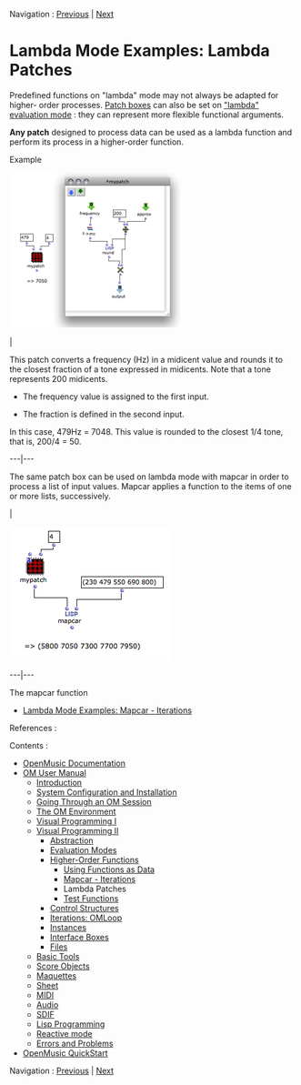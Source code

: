 Navigation : [Previous](Mapcar "page précédente\(Mapcar -
Iterations\)") | [Next](LambdaTest "Next\(Test
Functions\)")


# Lambda Mode Examples: Lambda Patches

Predefined functions on "lambda" mode may not always be adapted for higher-
order processes. [Patch boxes](AbsBoxes) can also be set on [ "lambda"
evaluation mode](LambdaMode) : they can represent more flexible
functional arguments.

**Any patch** designed to process data can be used as a lambda function and
perform its process in a higher-order function.

Example

[![](../res/expatch_1.png)](../res/expatch.png "Cliquez pour agrandir")

|

This patch converts a frequency (Hz) in a midicent value and rounds it to the
closest fraction of a tone expressed in midicents. Note that a tone represents
200 midicents.

  * The frequency value is assigned to the first input.

  * The fraction is defined in the second input. 

In this case, 479Hz = 7048. This value is rounded to the closest 1/4 tone,
that is, 200/4 = 50.  
  
---|---  
  
The same patch box can be used on lambda mode with  mapcar in order to process
a list of input values.  Mapcar applies a function to the items of one or more
lists, successively.

|

![](../res/patch-mapcar.png)  
  
---|---  
  
The mapcar function

  * [Lambda Mode Examples: Mapcar \- Iterations](Mapcar)

References :

Contents :

  * [OpenMusic Documentation](OM-Documentation)
  * [OM User Manual](OM-User-Manual)
    * [Introduction](00-Contents)
    * [System Configuration and Installation](Installation)
    * [Going Through an OM Session](Goingthrough)
    * [The OM Environment](Environment)
    * [Visual Programming I](BasicVisualProgramming)
    * [Visual Programming II](AdvancedVisualProgramming)
      * [Abstraction](Abstraction)
      * [Evaluation Modes](EvalModes)
      * [Higher-Order Functions](HighOrder)
        * [Using Functions as Data](Funcall)
        * [Mapcar \- Iterations](Mapcar)
        * Lambda Patches
        * [Test Functions](LambdaTest)
      * [Control Structures](Control)
      * [Iterations: OMLoop](OMLoop)
      * [Instances](Instances)
      * [Interface Boxes](InterfaceBoxes)
      * [Files](Files)
    * [Basic Tools](BasicObjects)
    * [Score Objects](ScoreObjects)
    * [Maquettes](Maquettes)
    * [Sheet](Sheet)
    * [MIDI](MIDI)
    * [Audio](Audio)
    * [SDIF](SDIF)
    * [Lisp Programming](Lisp)
    * [Reactive mode](Reactive)
    * [Errors and Problems](errors)
  * [OpenMusic QuickStart](QuickStart-Chapters)

Navigation : [Previous](Mapcar "page précédente\(Mapcar -
Iterations\)") | [Next](LambdaTest "Next\(Test
Functions\)")

